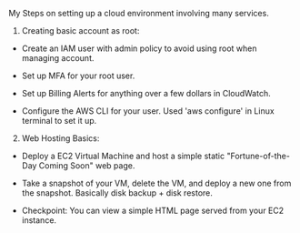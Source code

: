 My Steps on setting up a cloud environment involving many services.

1. Creating basic account as root:

- Create an IAM user with admin policy to avoid using root when managing account.

- Set up MFA for your root user.

- Set up Billing Alerts for anything over a few dollars in CloudWatch.

- Configure the AWS CLI for your user. Used 'aws configure' in Linux terminal to set it up.

2. Web Hosting Basics:

- Deploy a EC2 Virtual Machine and host a simple static "Fortune-of-the-Day Coming Soon" web page.

- Take a snapshot of your VM, delete the VM, and deploy a new one from the snapshot. Basically disk backup + disk restore.

- Checkpoint: You can view a simple HTML page served from your EC2 instance.
